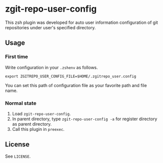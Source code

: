 # zgit-repo-user-config

This zsh plugin was developed for auto user information configuration of git repositories under user's specified directory.

## Usage

### First time

Write configuration in your `.zshenv` as follows.

```
export ZGITREPO_USER_CONFIG_FILE=$HOME/.zgitrepo_user.config
```

You can set this path of configuration file as your favorite path and file name.

### Normal state

1. Load `zgit-repo-user-config`.
2. In parent directory, type `zgit-repo-user-config -a` for register directory as parent directory.
3. Call this plugin in `preexec`.
<wip>

## License

See `LICENSE`.
